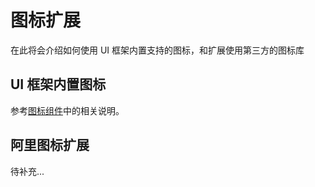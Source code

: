 # 图标扩展

在此将会介绍如何使用 UI 框架内置支持的图标，和扩展使用第三方的图标库

## UI 框架内置图标

参考[图标组件](https://jx2d.cn/guid/components/%E5%9B%BE%E6%A0%87.html)中的相关说明。

## 阿里图标扩展

待补充...
